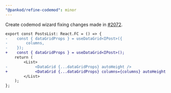 ```yaml
---
"@pankod/refine-codemod": minor
---
```


Create codemod wizard fixing changes made in [#2072](https://github.com/pankod/refine/pull/2072).

```diff
export const PostsList: React.FC = () => {
-    const { dataGridProps } = useDataGrid<IPost>({
-        columns,
-    });
+    const { dataGridProps } = useDataGrid<IPost>();
    return (
        <List>
-            <DataGrid {...dataGridProps} autoHeight />
+            <DataGrid {...dataGridProps} columns={columns} autoHeight />
        </List>
    );
};
```